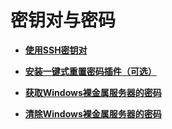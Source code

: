 # 密钥对与密码<a name="bms_umn_0029"></a>

-   **[使用SSH密钥对](使用SSH密钥对.md)**  

-   **[安装一键式重置密码插件（可选）](安装一键式重置密码插件（可选）.md)**  

-   **[获取Windows裸金属服务器的密码](获取Windows裸金属服务器的密码.md)**  

-   **[清除Windows裸金属服务器的密码](清除Windows裸金属服务器的密码.md)**  


